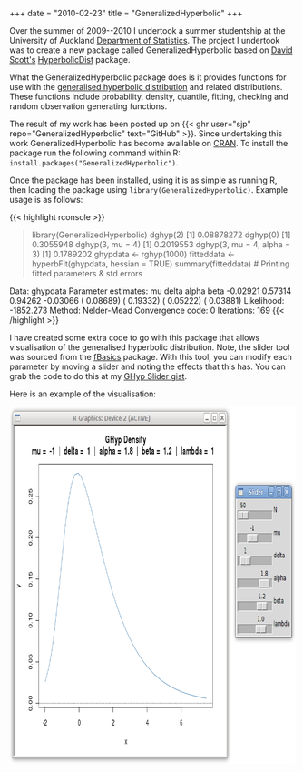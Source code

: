 +++
date = "2010-02-23"
title = "GeneralizedHyperbolic"
+++

Over the summer of 2009--2010 I undertook a summer studentship at the University of Auckland [Department of Statistics](https://www.stat.auckland.ac.nz/). The project I undertook was to create a new package called GeneralizedHyperbolic based on [David Scott's](https://www.stat.auckland.ac.nz/~dscott/) [HyperbolicDist](https://cran.r-project.org/package=HyperbolicDist) package.

What the GeneralizedHyperbolic package does is it provides functions for use with the [generalised hyperbolic distribution](https://en.wikipedia.org/wiki/Generalised_hyperbolic_distribution) and related distributions. These functions include probability, density, quantile, fitting, checking and random observation generating functions.

The result of my work has been posted up on {{< ghr user="sjp" repo="GeneralizedHyperbolic" text="GitHub" >}}. Since undertaking this work GeneralizedHyperbolic has become available on [CRAN](https://cran.r-project.org/package=GeneralizedHyperbolic). To install the package run the following command within R: `install.packages("GeneralizedHyperbolic")`.

Once the package has been installed, using it is as simple as running R, then loading the package using `library(GeneralizedHyperbolic)`. Example usage is as follows:

{{< highlight rconsole >}}
> library(GeneralizedHyperbolic)
> dghyp(2)
[1] 0.08878272
> dghyp(0)
[1] 0.3055948
> dghyp(3, mu = 4)
[1] 0.2019553
> dghyp(3, mu = 4, alpha = 3)
[1] 0.1789202
> ghypdata <- rghyp(1000)
> fitteddata <- hyperbFit(ghypdata, hessian = TRUE)
> summary(fitteddata) # Printing fitted parameters & std errors

Data:      ghypdata
Parameter estimates:
       mu        delta       alpha        beta
   -0.02921     0.57314     0.94262    -0.03066 
  ( 0.08689)  ( 0.19332)  ( 0.05222)  ( 0.03881)
Likelihood:         -1852.273
Method:             Nelder-Mead
Convergence code:   0
Iterations:         169
{{< /highlight >}}

I have created some extra code to go with this package that allows visualisation of the generalised hyperbolic distribution. Note, the slider tool was sourced from the [fBasics](https://cran.r-project.org/package=fBasics) package. With this tool, you can modify each parameter by moving a slider and noting the effects that this has. You can grab the code to do this at my [GHyp Slider gist](https://gist.github.com/311889).

Here is an example of the visualisation:

<a href="images/ss-ghyp-slider.png" title="Click for a bigger image.">
  <img src="images/ss-ghyp-slider.png" width="821" height="629" alt="Generalised hyperbolic distribution visualisation">
</a>
